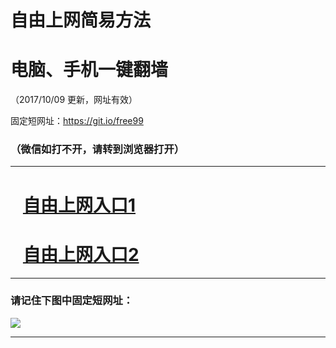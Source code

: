 ﻿# 自由上网简易方法

# 电脑、手机一键翻墙

（2017/10/09 更新，网址有效）

固定短网址：https://git.io/free99

### （微信如打不开，请转到浏览器打开）


***





# &nbsp;&nbsp; <a href="http://ft1221824548.fwq-tz-1001.info/fwqtz01.html?t=10090014902 " target="_blank">自由上网入口1</a>
# &nbsp;&nbsp; <a href="http://ft1735215622.fwq-tz-1002.info/fwqtz02.html?t=100900130032 " target="_blank">自由上网入口2</a>
***

### 请记住下图中固定短网址：

<img src="https://s3-us-west-2.amazonaws.com/fwq-1001/yjfq-20170905okok.png" /> 


***

